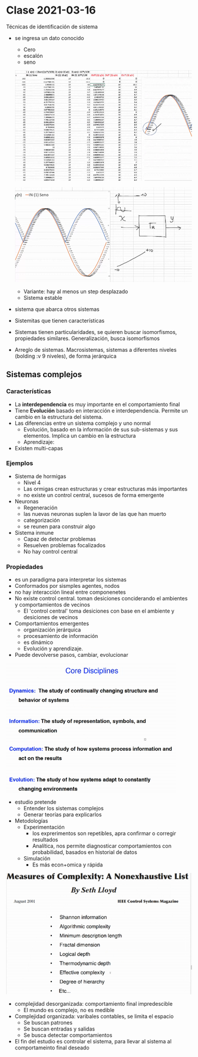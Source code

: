 # Clase 2021-03-16

Técnicas de identificación de sistema
- se ingresa un dato conocido
  - Cero
  - escalón
  - seno

  ![Ejemplo](images/026.png)

  ![ejemplo](images/025.png)

  - Variante: hay al menos un step desplazado
  - Sistema estable

- sistema que abarca otros sistemas
- Sistemitas que tienen características

- Sistemas tienen particularidades, se quieren buscar isomorfismos, propiedades similares. Generalización, busca isomorfismos
- Arreglo de sistemas. Macrosistemas, sistemas a diferentes niveles (bolding :v 9 niveles), de forma jerárquica

## Sistemas complejos

### Características
- La **interdependencia** es muy importante en el comportamiento final
- Tiene **Evolución** basado en interacción e interdependencia. Permite un cambio en la estructura del sistema.
- Las diferencias entre un sistema complejo y uno normal
  - Evolución, basado en la información de sus sub-sistemas y sus elementos. Implica un cambio en la estructura
  - Aprendizaje:
- Existen multi-capas

### Ejemplos
- Sistema de hormigas
  - Nivel 4
  - Las ormigas crean estructuras y crear estructuras más importantes
  - no existe un control central, sucesos de forma emergente
- Neuronas
  - Regeneración
  - las nuevas neuronas suplen la lavor de las que han muerto
  - categorización
  - se reunen para construir algo
- Sistema inmune
  - Capaz de detectar problemas
  - Resuelven problemas focalizados
  - No hay control central

### Propiedades

- es un paradigma para interpretar los sistemas
- Conformados por sismples agentes, nodos
- no hay interacción lineal entre componenetes
- No existe control central. toman desiciones conciderando el ambientes y comportamientos de vecinos
  - El 'control central' toma desiciones con base en el ambiente y desiciones de vecinos
- Comportamientos emergentes
  - organización jerárquica
  - procesamiento de información
  - es dinámico
  - Evolución y aprendizaje.
- Puede devolverse pasos, cambiar, evolucionar

![Disciplinas](images/027.png)

- estudio pretende
  - Entender los sistemas complejos
  - Generar teorías para explicarlos
- Metodologías
  - Experimentación
    - los exprerimentos son repetibles, apra confirmar o corregir resultados
    - Analítica, nos permite diagnosticar comportamientos con probabilidad, basados en historial de datos
  - Simulación
    - Es más econ+omica y rápida

![medidas de complejidad](images/028.png)

- complejidad desorganizada: comportamiento final impredescible
  - El mundo es complejo, no es medible
- Complejidad organizada: varibales contables, se limita el espacio
  - Se buscan patrones
  - Se buscan entradas y salidas
  - Se busca detectar comportamientos
- El fin del estudio es controlar el sistema, para llevar al sistema al comportameinto final deseado